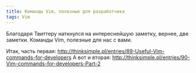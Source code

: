 ```yaml
---
title: Команды Vim, полезные для разработчика
tags: Vim
---
```


Благодаря Твиттеру наткнулся на интереснейшую заметку, вернее, две заметки. Команды Vim, полезные для нас с вами.

Итак, часть первая: http://thinksimple.pl/entries/89-Useful-Vim-commands-for-developers
А вот и вторая: http://thinksimple.pl/entries/90-Vim-commands-for-developers-Part-2

